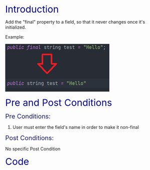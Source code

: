 <span style="color:darkblue;font-size:30px;">Introduction </span>

Add the "final" property to a field, so that it never changes once it's initialized.

Example:

![makefinalnonfield](makefieldnonfinal.png)

<span style="color:darkblue;font-size:30px;">Pre and Post Conditions </span>

<span style="color:MidnightBlue;font-size:20px;">Pre Conditions: </span>

1. User must enter the field's name in order to make it non-final

<span style="color:MidnightBlue;font-size:20px;">Post Conditions: </span>

No specific Post Condition

<span style="color:darkblue;font-size:30px;">Code</span>